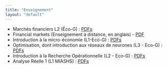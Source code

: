 ```yaml
---
title: "Enseignement"
layout: "default"
---
```


- Marchés financiers L2 (&Eacute;co-G) : [PDFs](https://cloud.univ-grenoble-alpes.fr/s/JwjH6EGRbSpTa3K)
- Financial markets (Enseignement à distance, en anglais) - [PDF](https://cloud.univ-grenoble-alpes.fr/s/ryXHPq8yWoMYDpN)
- Introduction à la micro-économie (L1-Eco-G) : [PDFs](https://cloud.univ-grenoble-alpes.fr/s/QCAcrAg7trwWwbB)
- Optimisation, dont introduction aux réseaux de neurones (L3 - Eco-G) : [PDFs](https://cloud.univ-grenoble-alpes.fr/s/5GApz4WcZj3SpR9)
- Introduction à la Recherche Opérationnelle  (L2 - Eco-G) : [PDFs](https://cloud.univ-grenoble-alpes.fr/s/rSGtCaQy3QGPtH4)
- Analyse Réelle 1 (L1 MIASHS) : [PDFs](https://cloud.univ-grenoble-alpes.fr/s/MA2f3noHpecW9sS)